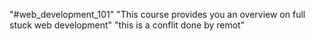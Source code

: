 "#web_development_101"
"This course provides you an overview on full stuck web development"
"this is a conflit done by remot"
